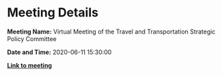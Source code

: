 # Meeting Details

**Meeting Name:** Virtual Meeting of the Travel and Transportation Strategic Policy Committee

**Date and Time:** 2020-06-11 15:30:00

**<a href="https://www.limerick.ie/council/whats-on/meeting-travel-and-transportation-strategic-policy-committee-10" target="_blank">Link to meeting</a>**
